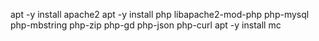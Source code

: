 apt -y install apache2
apt -y install php libapache2-mod-php php-mysql php-mbstring php-zip php-gd php-json php-curl
apt -y install mc
